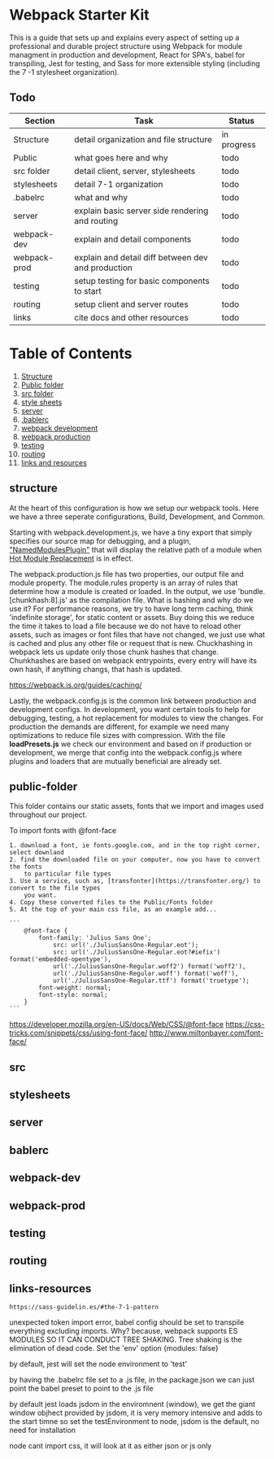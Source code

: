 # Webpack Starter Kit

This is a guide that sets up and explains every aspect of setting up a professional and durable project structure using Webpack for module managment in production and development, React for SPA's, babel for transpiling, Jest for testing, and Sass for more extensible styling (including the 7 -1 stylesheet organization).

## Todo

| Section     | Task    | Status |
|-------------|---------|--------|
| Structure   | detail organization and file structure | in progress |
| Public      | what goes here and why | todo |
| src folder  | detail client, server, stylesheets | todo |
| stylesheets | detail 7-1 organization | todo |
| .babelrc    | what and why | todo |
| server      | explain basic server side rendering and routing | todo |
| webpack-dev | explain and detail components | todo |
| webpack-prod| explain and detail diff between dev and production | todo |
| testing     | setup testing for basic components to start | todo |
| routing     | setup client and server routes | todo |
| links       | cite docs and other resources | todo |


# Table of Contents

1. [Structure](#structure)
2. [Public folder](#public-folder)
3. [src folder](#src)
4. [style sheets](#stylesheets)
5. [server](#server)
6. [.bablerc](#bablerc)
7. [webpack development](#webpack-dev)
8. [webpack production](#webpack-prod)
9. [testing](#testing)
10. [routing](#routing)
11. [links and resources](#links-resources)





## structure

At the heart of this configuration is how we setup our webpack tools. Here we have a three seperate configurations, Build, Development, and Common. 

Starting with webpack.development.js, we have a tiny export that simply specifies our source map for debugging, and a plugin, ["NamedModulesPlugin"](https://webpack.js.org/plugins/named-modules-plugin/) that will display the relative path of a module when [Hot Module Replacement](https://webpack.js.org/guides/hot-module-replacement/) is in effect.

The webpack.production.js file has two properties, our output file and module property. The module.rules property is an array of rules that determine how a module is created or loaded. In the output, we use 'bundle.[chunkhash:8].js' as the compilation file. What is hashing and why do we use it? For performance reasons, we try to have long term caching, think 'indefinite storage', for static content or assets. Buy doing this we reduce the time it takes to load a file because we do not have to reload other assets, such as images or font files that have not changed, we just use what is cached and plus any other file or request that is new. Chuckhashing in webpack lets us update only those chunk hashes that change. Chunkhashes are based on webpack entrypoints, every entry will have its own hash, if anything changs, that hash is updated.

https://webpack.js.org/guides/caching/

Lastly, the webpack.config.js is the common link between production and development configs. In development, you want certain tools to help for debugging, testing, a hot replacement for modules to view the changes. For production the demands are different, for example we need many optimizations to reduce file sizes with compression. With the file __loadPresets.js__ we check our environment and based on if production or development, we merge that config into the webpack.config.js where plugins and loaders that are mutually beneficial are already set. 

## public-folder

This folder contains our static assets, fonts that we import and images used throughout our project. 

To import fonts with @font-face

    1. download a font, ie fonts.google.com, and in the top right corner, select downlaod
    2. find the downloaded file on your computer, now you have to convert the fonts
        to particular file types
    3. Use a service, such as, [transfonter](https://transfonter.org/) to convert to the file types
        you want.
    4. Copy these converted files to the Public/Fonts folder
    5. At the top of your main css file, as an example add...
    
    ```
        @font-face {
            font-family: 'Julius Sans One';
                src: url('./JuliusSansOne-Regular.eot');
                src: url('./JuliusSansOne-Regular.eot?#iefix') format('embedded-opentype'),
                url('./JuliusSansOne-Regular.woff2') format('woff2'),
                url('./JuliusSansOne-Regular.woff') format('woff'),
                url('./JuliusSansOne-Regular.ttf') format('truetype');
            font-weight: normal;
            font-style: normal;
        }
    ```

https://developer.mozilla.org/en-US/docs/Web/CSS/@font-face
https://css-tricks.com/snippets/css/using-font-face/
http://www.miltonbayer.com/font-face/

## src

## stylesheets

## server

## bablerc

## webpack-dev

## webpack-prod

## testing

## routing

## links-resources
    
    https://sass-guidelin.es/#the-7-1-pattern

unexpected token import error, babel config should be set to transpile everything 
excluding imports. Why? because, webpack supports ES MODULES SO IT CAN CONDUCT TREE SHAKING. Tree 
shaking is the elimination of dead code. Set the 'env' option {modules: false}

by default, jest will set the node environment to 'test'

by having the .babelrc file set to a .js file, in the package.json we can just 
point the babel preset to point to the .js file

by default jest loads jsdom in the enviromnent (window), we get the giant window objhect
provided by jsdom, it is very memory intensive and adds to the start timne
so set the testEnvironment to node, jsdom is the default, no need for installation


node cant import css, it will look at it as either json or js only
